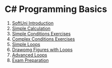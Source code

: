 # C# Programming Basics

1. <a href="/01.SoftUni%20Intro/" >SoftUni Introduction</a>
2. <a href="/02.Simple%20Calculations/" >Simple Calculation</a>
3. <a href="/03.Simple%20Conditions%20Exersises" >Simple Conditions Exercises</a>
4. <a href="/04.Complex%20Conditions%20Exercises" >Complex Conditions Exercises</a>
5. <a href="/05.%20Simple%20Loops" >Simple Loops </a>
6. <a href="/06.Drawing%20Figures%20with%20Loops" >Drawomg Figures with Loops</a>
7. <a href="/07.Advanced%20Loops" >Advanced Loops</a>
8. <a href="/08.Exam%20Prerapartion" >Exam Preparation</a>
